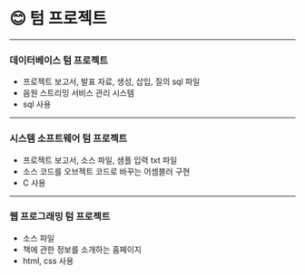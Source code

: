 😊 텀 프로젝트
========
--------------
### 데이터베이스 텀 프로젝트
- 프로젝트 보고서, 발표 자료, 생성, 삽입, 질의 sql 파일
- 음원 스트리밍 서비스 관리 시스템
- sql 사용
--------------
### 시스템 소프트웨어 텀 프로젝트
- 프로젝트 보고서, 소스 파일, 샘플 입력 txt 파일
- 소스 코드를 오브젝트 코드로 바꾸는 어셈블러 구현
- C 사용
----------------
### 웹 프로그래밍 텀 프로젝트
- 소스 파일
- 책에 관한 정보를 소개하는 홈페이지 
- html, css 사용
